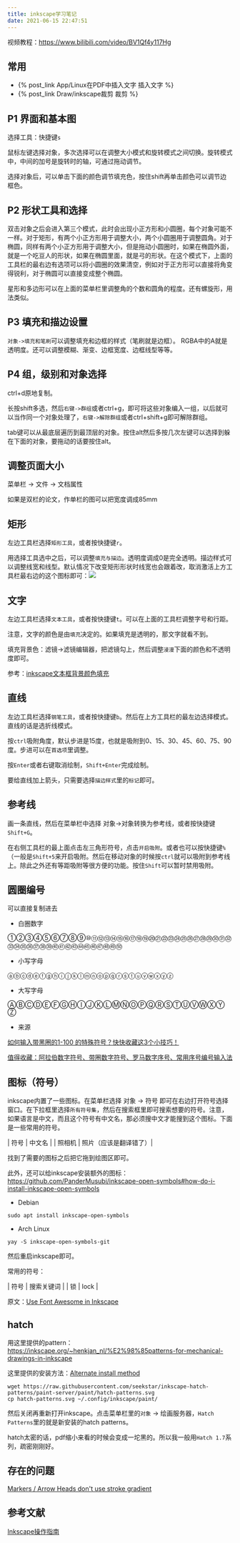 ```yaml
---
title: inkscape学习笔记
date: 2021-06-15 22:47:51
---
```


视频教程：<https://www.bilibili.com/video/BV1Qf4y117Hg>

## 常用

- {% post_link App/Linux在PDF中插入文字 插入文字 %}
- {% post_link Draw/inkscape裁剪 裁剪 %}

## P1 界面和基本图

选择工具：快捷键`s`

鼠标左键选择对象，多次选择可以在调整大小模式和旋转模式之间切换。旋转模式中，中间的加号是旋转时的轴，可通过拖动调节。

选择对象后，可以单击下面的颜色调节填充色，按住shift再单击颜色可以调节边框色。

## P2 形状工具和选择

双击对象之后会进入第三个模式，此时会出现小正方形和小圆圈，每个对象可能不一样。对于矩形，有两个小正方形用于调整大小，两个小圆圈用于调整圆角。对于椭圆，同样有两个小正方形用于调整大小，但是拖动小圆圈时，如果在椭圆外面，就是一个吃豆人的形状，如果在椭圆里面，就是弓的形状。在这个模式下，上面的工具栏的最右边有选项可以将小圆圈的效果清空，例如对于正方形可以直接将角变得锐利，对于椭圆可以直接变成整个椭圆。

星形和多边形可以在上面的菜单栏里调整角的个数和圆角的程度。还有螺旋形，用法类似。

## P3 填充和描边设置

`对象->填充和笔刷`可以调整填充和边框的样式（笔刷就是边框）。
RGBA中的A就是透明度。还可以调整模糊、渐变、边框宽度、边框线型等等。

## P4 组，级别和对象选择

ctrl+d原地复制。

长按shift多选，然后`右键->群组`或者ctrl+g，即可将这些对象编入一组，以后就可以当作同一个对象处理了，`右键->解除群组`或者ctrl+shift+g即可解除群组。

tab键可以从最底层遍历到最顶层的对象。按住alt然后多按几次左键可以选择到躲在下面的对象，要拖动的话要按住alt。

## 调整页面大小

菜单栏 -> 文件 -> 文档属性

如果是双栏的论文，作单栏的图可以把宽度调成85mm

## 矩形

左边工具栏选择`矩形工具`，或者按快捷键`r`。

用选择工具选中之后，可以调整`填充与描边`。透明度调成0是完全透明。描边样式可以调整线宽和线型。默认情况下改变矩形形状时线宽也会跟着改，取消激活上方工具栏最右边的这个图标即可：![](https://www.ycproject.cn/_images/15zoom-stroke.svg)

## 文字

左边工具栏选择`文本工具`，或者按快捷键`t`。可以在上面的工具栏调整字号和行距。

注意，文字的颜色是由`填充`决定的。如果填充是透明的，那文字就看不到。

填充背景色：滤镜->滤镜编辑器，把滤镜勾上，然后调整`浸漫`下面的颜色和不透明度即可。

参考：[inkscape文本框背景颜色填充](https://blog.csdn.net/qq_40990642/article/details/122175619)

## 直线

左边工具栏选择`钢笔工具`，或者按快捷键`b`。然后在上方工具栏的最左边选择模式。直线的话是选折线模式。

按`ctrl`吸附角度，默认步进是15度，也就是吸附到0、15、30、45、60、75、90度。步进可以在`首选项`里调整。

按`Enter`或者右键取消绘制，`Shift+Enter`完成绘制。

要给直线加上箭头，只需要选择`描边样式`里的`标记`即可。

## 参考线

画一条直线，然后在菜单栏中选择 对象->对象转换为参考线，或者按快捷键`Shift+G`。

在右侧工具栏的最上面点击左三角形符号，点击`开启吸附`。或者也可以按快捷键`%`（一般是`Shift+5`来开启吸附。然后在移动对象的时候按`ctrl`就可以吸附到参考线上。除此之外还有等距吸附等很方便的功能。按住`Shift`可以暂时禁用吸附。

## 圆圈编号

可以直接复制进去

- 白圈数字

①②③④⑤⑥⑦⑧⑨⑩⑪⑫⑬⑭⑮⑯⑰⑱⑲⑳㉑㉒㉓㉔㉕㉖㉗㉘㉙㉚㉛㉜㉝㉞㉟㊱㊲㊳㊴㊵㊶㊷㊸㊹㊺㊻㊼㊽㊾㊿

- 小写字母

ⓐⓑⓒⓓⓔⓕⓖⓗⓘⓙⓚⓛⓜⓝⓞⓟⓠⓡⓢⓣⓤⓥⓦⓧⓨⓩ

- 大写字母

ⒶⒷⒸⒹⒺⒻⒼⒽⒾⒿⓀⓁⓂⓃⓄⓅⓆⓇⓈⓉⓊⓋⓌⓍⓎⓏ

- 来源

[如何输入带黑圈的1-100 的特殊符号？快快收藏这3个小技巧！](https://www.sohu.com/a/668072464_121124316)

[值得收藏：阿拉伯数字符号、带圈数字符号、罗马数字序号、常用序号编号输入法](https://niuchao.com/blog/cc901a86a409da183d6b8bb35d0c0972.html)

## 图标（符号）

inkscape内置了一些图标。在菜单栏选择 对象 -> 符号 即可在右边打开符号选择窗口。在下拉框里选择`所有符号集`，然后在搜索框里即可搜索想要的符号。注意，如果语言是中文，而且这个符号有中文名，那必须搜中文才能搜到这个图标。下面是一些常用的符号。

| 符号 | 中文名 |
| 照相机 | 照片（应该是翻译错了）|

找到了需要的图标之后把它拖到绘图区即可。

此外，还可以给inkscape安装额外的图标：<https://github.com/PanderMusubi/inkscape-open-symbols#how-do-i-install-inkscape-open-symbols>

- Debian

```shell
sudo apt install inkscape-open-symbols
```

- Arch Linux

```shell
yay -S inkscape-open-symbols-git
```

然后重启inkscape即可。

常用的符号：

| 符号 | 搜索关键词 |
| 锁 | lock |

原文：[Use Font Awesome in Inkscape](https://superuser.com/a/1219878)

## hatch

用这里提供的pattern：<https://inkscape.org/~henkjan_nl/%E2%98%85patterns-for-mechanical-drawings-in-inkscape>

这里提供的安装方法：[Alternate install method](https://github.com/zirafa/inkscape-hatch-patterns/issues/5)

```shell
wget https://raw.githubusercontent.com/seekstar/inkscape-hatch-patterns/paint-server/paint/hatch-patterns.svg
cp hatch-patterns.svg ~/.config/inkscape/paint/
```

然后关闭再重新打开inkscape。点击菜单栏里的`对象` -> 绘画服务器，`Hatch Patterns`里的就是新安装的hatch patterns。

hatch太密的话，pdf缩小来看的时候会变成一坨黑的。所以我一般用`Hatch 1.7`系列，疏密刚刚好。

## 存在的问题

[Markers / Arrow Heads don't use stroke gradient](https://gitlab.com/inkscape/inbox/-/issues/6730)

## 参考文献

[Inkscape操作指南](https://www.ycproject.cn/inkscape/inkscape.html)
